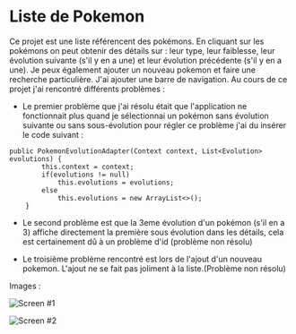 
# Liste de Pokemon
Ce projet est une liste référencent des pokémons. En cliquant sur les pokémons on peut obtenir des détails sur : leur type, leur faiblesse, leur évolution suivante (s'il y en a une) et leur évolution précédente (s'il y en a une). Je peux également ajouter un nouveau pokemon et faire une recherche particulière. J'ai ajouter une barre de navigation.
Au cours de ce projet j'ai rencontré différents problèmes :

- Le premier problème que j'ai résolu était que l'application ne fonctionnait plus quand je sélectionnai un pokémon sans évolution suivante ou sans sous-évolution pour régler ce problème j'ai du insérer le code suivant : 
```
public PokemonEvolutionAdapter(Context context, List<Evolution> evolutions) {
        this.context = context;
        if(evolutions != null)
            this.evolutions = evolutions;
        else
            this.evolutions = new ArrayList<>();
    }
 ```
    
- Le second problème est que la 3eme évolution d'un pokémon (s'il en a 3) affiche directement la première sous évolution dans les détails, cela est certainement dû à un problème d'id (problème non résolu)

- Le troisième problème rencontré est lors de l'ajout d'un nouveau pokemon. L'ajout ne se fait pas joliment à la liste.(Problème non résolu)


Images : 

![Screen #1](https://user-images.githubusercontent.com/47032498/71251920-d9048100-2323-11ea-8ff3-a2e6a0029300.jpg)


![Screen #2](https://user-images.githubusercontent.com/47032498/71252026-2680ee00-2324-11ea-80d9-2e99e53b0d45.jpg)



 
 
 

